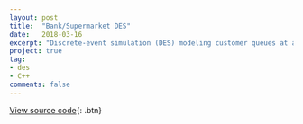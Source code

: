```yaml
---
layout: post
title:  "Bank/Supermarket DES"
date:   2018-03-16
excerpt: "Discrete-event simulation (DES) modeling customer queues at a bank/supermarket, written in C++."
project: true
tag:
- des
- C++
comments: false
---
```

[View source code](https://github.com/ihyeung/ihyeung.github.io/tree/master/discrete-sim){: .btn}
